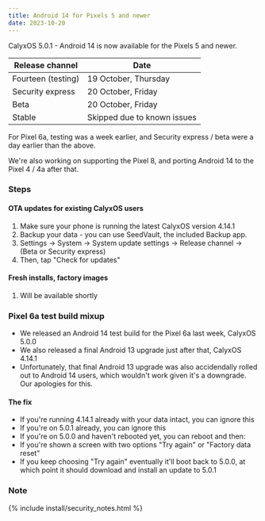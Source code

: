 ```yaml
---
title: Android 14 for Pixels 5 and newer
date: 2023-10-20
---
```


CalyxOS 5.0.1 - Android 14 is now available for the Pixels 5 and newer.

| Release channel  | Date   |
| ---------------- | ------ |
| Fourteen (testing) | 19 October, Thursday |
| Security express | 20 October, Friday |
| Beta | 20 October, Friday |
| Stable | Skipped due to known issues |

For Pixel 6a, testing was a week earlier, and Security express / beta were a day earlier than the above.

We're also working on supporting the Pixel 8, and porting Android 14 to the Pixel 4 / 4a after that.

### Steps
#### OTA updates for existing CalyxOS users
1. Make sure your phone is running the latest CalyxOS version 4.14.1
1. Backup your data - you can use SeedVault, the included Backup app.
1. Settings -> System -> System update settings -> Release channel -> (Beta or Security express)
1. Then, tap "Check for updates"

#### Fresh installs, factory images
1. Will be available shortly

### Pixel 6a test build mixup
* We released an Android 14 test build for the Pixel 6a last week, CalyxOS 5.0.0
* We also released a final Android 13 upgrade just after that, CalyxOS 4.14.1
* Unfortunately, that final Android 13 upgrade was also accidendally rolled out to Android 14 users, which wouldn't work given it's a downgrade. Our apologies for this.
 
#### The fix
* If you're running 4.14.1 already with your data intact, you can ignore this
* If you're on 5.0.1 already, you can ignore this
* If you're on 5.0.0 and haven't rebooted yet, you can reboot and then:
* If you're shown a screen with two options "Try again" or "Factory data reset"
* If you keep choosing "Try again" eventually it'll boot back to 5.0.0, at which point it should download and install an update to 5.0.1


### Note

{% include install/security_notes.html %}
